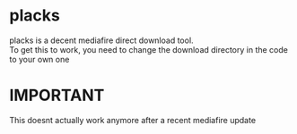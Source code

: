 # placks
placks is a decent mediafire direct download tool.
<br>To get this to work, you need to change the download directory in the code to your own one
<br>
# IMPORTANT
This doesnt actually work anymore after a recent mediafire update
